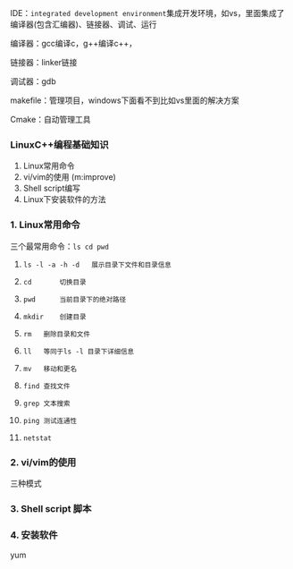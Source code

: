 IDE：`integrated development environment`集成开发环境，如vs，里面集成了编译器(包含汇编器)、链接器、调试、运行

编译器：gcc编译c，g++编译c++，

链接器：linker链接

调试器：gdb

makefile：管理项目，windows下面看不到比如vs里面的解决方案

Cmake：自动管理工具

### LinuxC++编程基础知识

1. Linux常用命令
2. vi/vim的使用 (m:improve)
3. Shell script编写
4. Linux下安装软件的方法



### 1. Linux常用命令

三个最常用命令：`ls cd pwd`

1. ```
   ls -l -a -h -d	展示目录下文件和目录信息
   ```

2. ```
   cd		切换目录
   ```

3. ```
   pwd		当前目录下的绝对路径
   ```

4. ```
   mkdir	创建目录
   ```

5. ```
   rm	删除目录和文件
   ```

6. ```
   ll	等同于ls -l 目录下详细信息
   ```

7. ```
   mv   移动和更名
   ```

   

8. ```
   find 查找文件
   ```

9. ```
   grep 文本搜索
   ```

10. ```
    ping 测试连通性
    ```

11. ```
    netstat 
    ```

    

### 2. vi/vim的使用

三种模式

### 3. Shell script 脚本

### 4. 安装软件

yum 